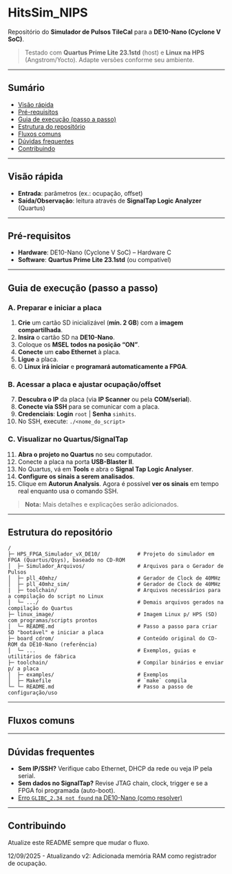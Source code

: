 # HitsSim_NIPS

Repositório do **Simulador de Pulsos TileCal** para a **DE10-Nano (Cyclone V SoC)**.

> Testado com **Quartus Prime Lite 23.1std** (host) e **Linux na HPS** (Angstrom/Yocto). Adapte versões conforme seu ambiente.

---

## Sumário
- [Visão rápida](#visão-rápida)
- [Pré-requisitos](#pré-requisitos)
- [Guia de execução (passo a passo)](#guia-de-execução-passo-a-passo)
- [Estrutura do repositório](#estrutura-do-repositório)
- [Fluxos comuns](#fluxos-comuns)
- [Dúvidas frequentes](#dúvidas-frequentes)
- [Contribuindo](#contribuindo)

---

## Visão rápida
- **Entrada**: parâmetros (ex.: ocupação, offset)   
- **Saída/Observação**: leitura através de **SignalTap Logic Analyzer** (Quartus)

---

## Pré-requisitos
- **Hardware**: DE10-Nano (Cyclone V SoC) – Hardware C 
- **Software**: **Quartus Prime Lite 23.1std** (ou compatível)

---

## Guia de execução (passo a passo)

### A. Preparar e iniciar a placa
1. **Crie** um cartão SD inicializável (**mín. 2 GB**) com a **imagem compartilhada**.  
2. **Insira** o cartão SD na **DE10-Nano**.  
3. Coloque os **MSEL** **todos na posição “ON”**.  
4. **Conecte** um **cabo Ethernet** à placa.  
5. **Ligue** a placa.  
6. O **Linux irá iniciar** e **programará automaticamente a FPGA**.

### B. Acessar a placa e ajustar ocupação/offset
7. **Descubra o IP** da placa (via **IP Scanner** ou pela **COM/serial**).  
8. **Conecte via SSH** para se comunicar com a placa.  
9. **Credenciais**: **Login** `root` | **Senha** `simhits`.  
10. No SSH, execute: `./<nome_do_script>`  

### C. Visualizar no Quartus/SignalTap
11. **Abra o projeto no Quartus** no seu computador.  
12. Conecte a placa na porta **USB-Blaster II**.  
13. No Quartus, vá em **Tools** e abra o **Signal Tap Logic Analyser**.  
14. **Configure os sinais a serem analisados**.  
15. Clique em **Autorun Analysis**. Agora é possível **ver os sinais** em tempo real enquanto usa o comando SSH.  

> **Nota:** Mais detalhes e explicações serão adicionados.

---

## Estrutura do repositório

```
/
├─ HPS_FPGA_Simulador_vX_DE10/            # Projeto do simulador em FPGA (Quartus/Qsys), baseado no CD-ROM
│  ├─ Simulador_Arquivos/                 # Arquivos para o Gerador de Pulsos
│  ├─ pll_40mhz/                          # Gerador de Clock de 40MHz
│  ├─ pll_40mhz_sim/                      # Gerador de Clock de 40MHz
|  ├─ toolchain/                          # Arquivos necessários para a compilação do script no Linux                     
│  └─ .../                                # Demais arquivos gerados na compilação do Quartus
├─ linux_image/                           # Imagem Linux p/ HPS (SD) com programas/scripts prontos
│  └─ README.md                           # Passo a passo para criar SD "bootável" e iniciar a placa
├─ board_cdrom/                           # Conteúdo original do CD-ROM da DE10-Nano (referência)
│  └─ ...                                 # Exemplos, guias e utilitários de fábrica
├─ toolchain/                             # Compilar binários e enviar p/ a placa
│  ├─ examples/                           # Exemplos
│  ├─ Makefile                            # `make` compila
└─ └─ README.md                           # Passo a passo de configuração/uso

```

---

## Fluxos comuns


---

## Dúvidas frequentes
- **Sem IP/SSH?** Verifique cabo Ethernet, DHCP da rede ou veja IP pela serial.  
- **Sem dados no SignalTap?** Revise JTAG chain, clock, trigger e se a FPGA foi programada (auto-boot).
- [Erro `GLIBC_2.34 not found` na DE10-Nano (como resolver)](docs/faq_glibc.md)


---

## Contribuindo
Atualize este README sempre que mudar o fluxo.

12/09/2025 - Atualizando v2: Adicionada memória RAM como registrador de ocupação.





